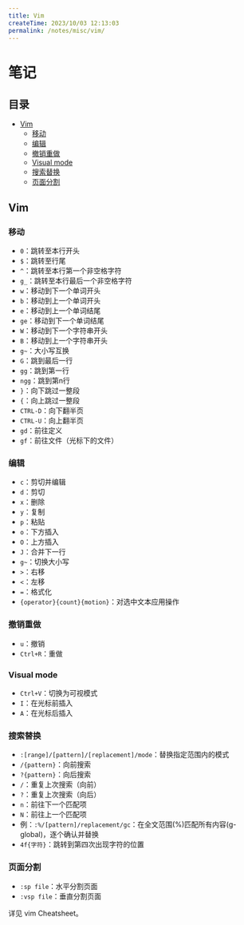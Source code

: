 ```yaml
---
title: Vim
createTime: 2023/10/03 12:13:03
permalink: /notes/misc/vim/
---
```


# 笔记

## 目录
- [Vim](#vim)
  - [移动](#移动)
  - [编辑](#编辑)
  - [撤销重做](#撤销重做)
  - [Visual mode](#visual-mode)
  - [搜索替换](#搜索替换)
  - [页面分割](#页面分割)

## Vim

### 移动
- `0`：跳转至本行开头  
- `$`：跳转至行尾  
- `^`：跳转至本行第一个非空格字符  
- `g_`：跳转至本行最后一个非空格字符  
- `w`：移动到下一个单词开头  
- `b`：移动到上一个单词开头  
- `e`：移动到上一个单词结尾  
- `ge`：移动到下一个单词结尾  
- `W`：移动到下一个字符串开头  
- `B`：移动到上一个字符串开头  
- `g~`：大小写互换  
- `G`：跳到最后一行  
- `gg`：跳到第一行  
- `ngg`：跳到第n行  
- `}`：向下跳过一整段  
- `{`：向上跳过一整段  
- `CTRL-D`：向下翻半页  
- `CTRL-U`：向上翻半页  
- `gd`：前往定义  
- `gf`：前往文件（光标下的文件）

### 编辑
- `c`：剪切并编辑  
- `d`：剪切  
- `x`：删除  
- `y`：复制  
- `p`：粘贴  
- `o`：下方插入  
- `O`：上方插入  
- `J`：合并下一行  
- `g~`：切换大小写  
- `>`：右移  
- `<`：左移  
- `=`：格式化  
- `{operator}{count}{motion}`：对选中文本应用操作

### 撤销重做
- `u`：撤销  
- `Ctrl+R`：重做

### Visual mode
- `Ctrl+V`：切换为可视模式  
- `I`：在光标前插入  
- `A`：在光标后插入

### 搜索替换
- `:[range]/[pattern]/[replacement]/mode`：替换指定范围内的模式  
- `/{pattern}`：向前搜索  
- `?{pattern}`：向后搜索  
- `/`：重复上次搜索（向前）  
- `?`：重复上次搜索（向后）  
- `n`：前往下一个匹配项  
- `N`：前往上一个匹配项  
- 例：`:%/[pattern]/replacement/gc`：在全文范围(%)匹配所有内容(g-global)，逐个确认并替换  
- `4f{字符}`：跳转到第四次出现字符的位置

### 页面分割
- `:sp file`：水平分割页面  
- `:vsp file`：垂直分割页面  

详见 vim Cheatsheet。